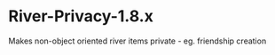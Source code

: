 River-Privacy-1.8.x
===================

Makes non-object oriented river items private - eg. friendship creation
